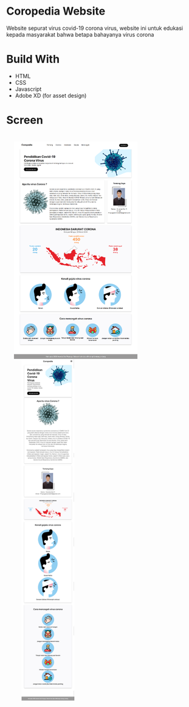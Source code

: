 # Coropedia Website   
Website sepurat virus covid-19 corona virus, website ini untuk edukasi kepada masyarakat bahwa betapa bahayanya virus corona

# Build With  
<ul>
  <li>HTML</li>
  <li>CSS</li>
  <li>Javascript</li>
  <li>Adobe XD (for asset design) </li>
</ul>

# Screen
<div style="padding:20px;">
  <img src="https://github.com/AnandaDwiprayoga/Coropedia-Website/blob/master/assets/screen/screen1.png" style="width:70%;float:left" />
  <img src="https://github.com/AnandaDwiprayoga/Coropedia-Website/blob/master/assets/screen/screen2.png" style="width:30%;margin-left:20px;" />
</div>
